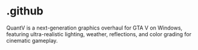 # .github
QuantV is a next-generation graphics overhaul for GTA V on Windows, featuring ultra-realistic lighting, weather, reflections, and color grading for cinematic gameplay.
